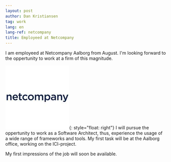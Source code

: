 ```yaml
---
layout: post
author: Dan Kristiansen
tag: work
lang: en
lang-ref: netcompany
title: Employeed at Netcompany
---
```


I am employeed at Netcompany Aalborg from August. I'm looking forward to the oppertunity to work at a firm of this magnitude. 

![image](/images/netcompany.jpeg){: style="float: right"}
I will pursue the oppertunity to work as a Software Architect, thus, experience the usage of a wide range of frameworks and tools. My first task will be at the Aalborg office, working on the ICI-project.

My first impressions of the job will soon be available. 
